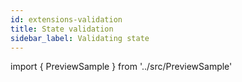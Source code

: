 ```yaml
---
id: extensions-validation
title: State validation
sidebar_label: Validating state
---
```


import { PreviewSample } from '../src/PreviewSample'

<PreviewSample example="plugin-validation" />

